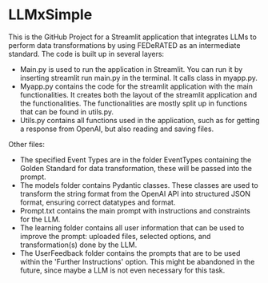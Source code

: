 # LLMxSimple
This is the GitHub Project for a Streamlit application that integrates LLMs to perform data transformations by using FEDeRATED as an intermediate standard.
The code is built up in several layers:

- Main.py is used to run the application in Streamlit. You can run it by inserting streamlit run main.py in the terminal. It calls class in myapp.py.
- Myapp.py contains the code for the streamlit application with the main functionalities. It creates both the layout of the streamlit application and the functionalities. The functionalities are mostly split up in functions that can be found in utils.py.
- Utils.py contains all functions used in the application, such as for getting a response from OpenAI, but also reading and saving files.

Other files:
- The specified Event Types are in the folder EventTypes containing the Golden Standard for data transformation, these will be passed into the prompt.
- The models folder contains Pydantic classes. These classes are used to transform the string format from the OpenAI API into structured JSON format, ensuring correct datatypes and format.
- Prompt.txt contains the main prompt with instructions and constraints for the LLM.
- The learning folder contains all user information that can be used to improve the prompt: uploaded files, selected options, and transformation(s) done by the LLM.
- The UserFeedback folder contains the prompts that are to be used within the 'Further Instructions' option. This might be abandoned in the future, since maybe a LLM is not even necessary for this task.
